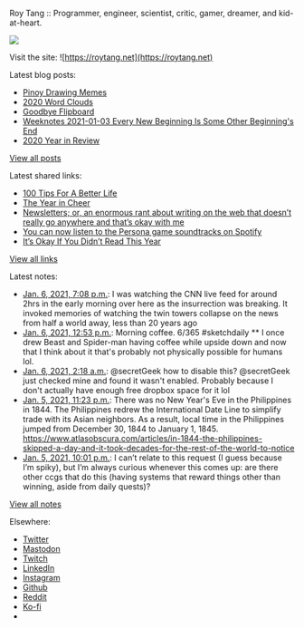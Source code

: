 Roy Tang :: Programmer, engineer, scientist, critic, gamer, dreamer, and kid-at-heart.

![](https://roytang.net/static/img/profile.jpg)

Visit the site: ![https://roytang.net](https://roytang.net)

Latest blog posts:

- [Pinoy Drawing Memes](https://roytang.net/2021/01/pinoy-drawing-memes/)
- [2020 Word Clouds](https://roytang.net/2021/01/word-clouds/)
- [Goodbye Flipboard](https://roytang.net/2021/01/goodbye-flipboard/)
- [Weeknotes 2021-01-03 Every New Beginning Is Some Other Beginning&#x27;s End](https://roytang.net/2021/01/weeknotes-2021-01-03/)
- [2020 Year in Review](https://roytang.net/2021/01/2020-year-in-review/)

[View all posts](https://roytang.net/blog)

Latest shared links:

- [100 Tips For A Better Life](https://roytang.net/2021/01/100-tips-for-a-better-life/)
- [The Year in Cheer](https://roytang.net/2021/01/the-year-in-cheer/)
- [Newsletters; or, an enormous rant about writing on the web that doesn’t really go anywhere and that’s okay with me](https://roytang.net/2021/01/newsletters-or-an-enormous-rant-about-writing-on-the-web-that-doesnt-really-go-anywhere-and-thats-ok/)
- [You can now listen to the Persona game soundtracks on Spotify](https://roytang.net/2021/01/you-can-now-listen-to-the-persona-game-soundtracks-on-spotify/)
- [It’s Okay If You Didn’t Read This Year](https://roytang.net/2021/01/its-okay-if-you-didnt-read-this-year/)

[View all links](https://roytang.net/links)

Latest notes:

- [Jan. 6, 2021, 7:08 p.m.](https://roytang.net/2021/01/1347017186317983745/): I was watching the CNN live feed for around 2hrs in the early morning over here as the insurrection was breaking. It invoked memories of watching the twin towers collapse on the news from half a world away, less than 20 years ago
- [Jan. 6, 2021, 12:53 p.m.](https://roytang.net/2021/01/1346922745234223104/): Morning coffee. 6/365 #sketchdaily ** I once drew Beast and Spider-man having coffee while upside down and now that I think about it that&#x27;s probably not physically possible for humans lol.
- [Jan. 6, 2021, 2:18 a.m.](https://roytang.net/2021/01/1346763019800334337/): @secretGeek how to disable this? @secretGeek just checked mine and found it wasn&#x27;t enabled. Probably because I don&#x27;t actually have enough free dropbox space for it lol
- [Jan. 5, 2021, 11:23 p.m.](https://roytang.net/2021/01/1346718914764369927/): There was no New Year&#x27;s Eve in the Philippines in 1844. The Philippines redrew the International Date Line to simplify trade with its Asian neighbors. As a result, local time in the Philippines jumped from December 30, 1844 to January 1, 1845. https://www.atlasobscura.com/articles/in-1844-the-philippines-skipped-a-day-and-it-took-decades-for-the-rest-of-the-world-to-notice
- [Jan. 5, 2021, 10:01 p.m.](https://roytang.net/2021/01/gi6ha57/): I can’t relate to this request (I guess because I’m spiky), but I’m always curious whenever this comes up: are there other ccgs that do this (having systems that reward things other than winning, aside from daily quests)?

[View all notes](https://roytang.net/notes)

Elsewhere:

- [Twitter](https://twitter.com/roytang)
- [Mastodon](https://mastodon.technology/@roytang)
- [Twitch](https://twitch.tv/twitchyroy)
- [LinkedIn](https://www.linkedin.com/in/roytang)
- [Instagram](https://instagram.com/roytang0400)
- [Github](https://github.com/roytang)
- [Reddit](https://reddit.com/u/hungryroy)
- [Ko-fi](https://ko-fi.com/roytang)
- [](mailto:hello@roytang.net)